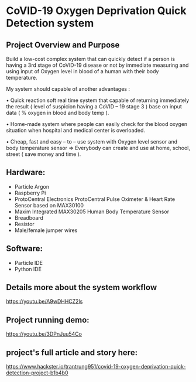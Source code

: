 # CoVID-19 Oxygen Deprivation Quick Detection system

## Project Overview and Purpose
Build a low-cost complex system that can quickly detect if a person is having a 3rd stage of CoVID-19 disease or not by immediate measuring and using input of Oxygen level in blood of a human with their body temperature.

My system should capable of another advantages :

  • Quick reaction soft real time system that capable of returning immediately the result ( level of suspicion having a CoVID – 19 stage 3 ) base on input data ( % oxygen in blood and body temp ).

  • Home-made system where people can easily check for the blood oxygen situation when hospital and medical center is overloaded.

  • Cheap, fast and easy – to – use system with Oxygen level sensor and body temperature sensor => Everybody can create and use at home, school, street ( save money and time ).
  
## Hardware:
- Particle Argon
- Raspberry Pi
- ProtoCentral Electronics ProtoCentral Pulse Oximeter & Heart Rate Sensor based on MAX30100
- Maxim Integrated MAX30205 Human Body Temperature Sensor
- Breadboard
- Resistor
- Male/female jumper wires

## Software:
- Particle IDE
- Python IDE

## Details more about the system workflow
https://youtu.be/A9wDHHCZ2ls

## Project running demo:
https://youtu.be/3DPnJuu54Co

## project's full article and story here:
https://www.hackster.io/trantrung951/covid-19-oxygen-deprivation-quick-detection-project-b1b4b0
